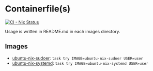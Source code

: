 # Containerfile(s)

[![CI - Nix Status](https://github.com/kachick/containers/actions/workflows/ci-nix.yml/badge.svg?branch=main)](https://github.com/kachick/containers/actions/workflows/ci-nix.yml?query=branch%3Amain+)

Usage is written in README.md in each images directory.

## Images

- [ubuntu-nix-sudoer](images/ubuntu-nix-sudoer): `task try IMAGE=ubuntu-nix-sudoer USER=user`
- [ubuntu-nix-systemd](images/ubuntu-nix-systemd): `task try IMAGE=ubuntu-nix-systemd USER=user`
